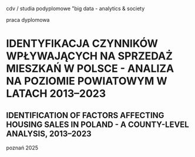 cdv /
studia podyplomowe "big data - analytics & society

praca dyplomowa

# **IDENTYFIKACJA CZYNNIKÓW WPŁYWAJĄCYCH NA SPRZEDAŻ MIESZKAŃ W POLSCE** - ANALIZA NA POZIOMIE POWIATOWYM W LATACH 2013–2023

## **IDENTIFICATION OF FACTORS AFFECTING HOUSING SALES IN POLAND** - A COUNTY-LEVEL ANALYSIS, 2013–2023

poznań 2025
